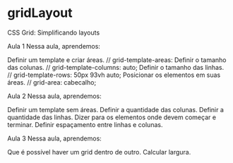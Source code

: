 # gridLayout
CSS Grid: Simplificando layouts


Aula 1
Nessa aula, aprendemos:

Definir um template e criar áreas.       // grid-template-areas:
Definir o tamanho das colunas.           // grid-template-columns: auto;
Definir o tamanho das linhas.            //  grid-template-rows: 50px 93vh auto;
Posicionar os elementos em suas áreas.   // grid-area: cabecalho; 


Aula 2 
Nessa aula, aprendemos:

Definir um template sem áreas.
Definir a quantidade das colunas.
Definir a quantidade das linhas.
Dizer para os elementos onde devem começar e terminar.
Definir espaçamento entre linhas e colunas.

Aula 3
Nessa aula, aprendemos:

Que é possível haver um grid dentro de outro.
Calcular largura.